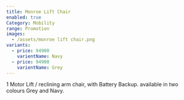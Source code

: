 ```yaml
---
title: Monroe Lift Chair
enabled: true
Category: Mobility
range: Promotion
images:
  - /assets/monroe lift chair.png
variants:
  - price: 94900
    varientName: Navy
  - price: 94900
    varientName: Grey
---
```


1 Motor Lift / reclining arm chair, with Battery Backup. available in two colours Grey and Navy.